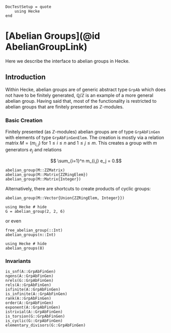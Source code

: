 ```@meta
DocTestSetup = quote
    using Hecke
end
```
# [Abelian Groups](@id AbelianGroupLink)

Here we describe the interface to abelian groups in Hecke.

## Introduction

Within Hecke, abelian groups are of generic abstract type `GrpAb` which does not
have to be finitely generated, $\mathbb Q/\mathbb Z$ is an example of a more
general abelian group. Having said that, most of the functionality is
restricted to abelian groups that are finitely presented as $\mathbb Z$-modules.

### Basic Creation

Finitely presented (as $\mathbb Z$-modules) abelian groups are of type `GrpAbFinGen`
with elements of type `GrpAbFinGenElem`. The creation is mostly via a relation
matrix $M = (m_{i,j})$ for $1\le i\le n$ and $1\le j\le m$. This creates
a group with $m$ generators $e_j$ and relations
```math
   \sum_{i=1}^n m_{i,j} e_j = 0.
```

```@docs
abelian_group(M::ZZMatrix)
abelian_group(M::Matrix{ZZRingElem})
abelian_group(M::Matrix{Integer})
```

Alternatively, there are shortcuts to create products of cyclic groups:
```@docs
abelian_group(M::Vector{Union{ZZRingElem, Integer}})
```
```@repl
using Hecke # hide
G = abelian_group(2, 2, 6)
```

or even

```@docs
free_abelian_group(::Int)
abelian_groups(n::Int)
```
```@repl
using Hecke # hide
abelian_groups(8)
```

### Invariants
```@docs
is_snf(A::GrpAbFinGen)
ngens(A::GrpAbFinGen)
nrels(G::GrpAbFinGen)
rels(A::GrpAbFinGen)
isfinite(A::GrpAbFinGen)
is_infinite(A::GrpAbFinGen)
rank(A::GrpAbFinGen)
order(A::GrpAbFinGen)
exponent(A::GrpAbFinGen)
istrivial(A::GrpAbFinGen)
is_torsion(G::GrpAbFinGen)
is_cyclic(G::GrpAbFinGen)
elementary_divisors(G::GrpAbFinGen)
```

